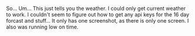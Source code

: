 So... Um... This just tells you the weather. I could only get current weather to work. I couldn't seem to figure out how to get any api keys for the 16 day forcast and stuff...
It only has one screenshot, as there is only one screen. I also was running low on time.
